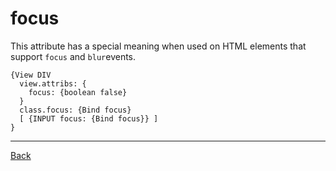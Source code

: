 # focus

This attribute has a special meaning when used on HTML elements that support `focus` and `blur`events.

```
{View DIV
  view.attribs: {
    focus: {boolean false}
  }
  class.focus: {Bind focus} 
  [ {INPUT focus: {Bind focus}} ]
}
```


----
[Back](xjs.view.md)
